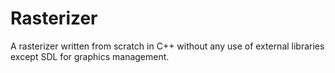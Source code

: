 # Rasterizer
A rasterizer written from scratch in C++ without any use of external libraries except SDL for graphics management.
